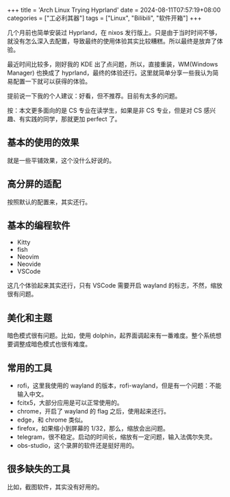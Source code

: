 +++
title = 'Arch Linux Trying Hyprland'
date = 2024-08-11T07:57:19+08:00
categories = ["工必利其器"]
tags = ["Linux", "Bilibili", "软件开箱"]
+++

几个月前也简单安装过 Hyprland，在 nixos 发行版上。只是由于当时时间不够，就没有怎么深入去配置，导致最终的使用体验其实比较糟糕。所以最终是放弃了体验。

最近时间比较多，刚好我的 KDE 出了点问题，所以，直接重装，WM(Windows Manager) 也换成了 hyprland，最终的体验还行。这里就简单分享一些我认为简易配置一下就可以获得的体验。

提前说一下我的个人建议：好看，但不推荐。目前有太多的问题。

按：本文更多面向的是 CS 专业在读学生，如果是非 CS 专业，但是对 CS 感兴趣、有实践的同学，那就更加 perfect 了。

## 基本的使用的效果

就是一些平铺效果，这个没什么好说的。

## 高分屏的适配

按照默认的配置来，其实还行。

## 基本的编程软件

- Kitty
- fish
- Neovim
- Neovide
- VSCode

这几个体验起来其实还行，只有 VSCode 需要开启 wayland 的标志，不然，缩放很有问题。

## 美化和主题

暗色模式很有问题。比如，使用 dolphin，起界面调起来有一番难度。整个系统想要调整成暗色模式也很有难度。

## 常用的工具

- rofi，这里我使用的 wayland 的版本，rofi-wayland，但是有一个问题：不能输入中文。
- fcitx5，大部分应用是可以正常使用的。
- chrome，开启了 wayland 的 flag 之后，使用起来还行。
- edge，和 chrome 类似。
- firefox，如果缩小到屏幕的 1/32，那么，缩放会出问题。
- telegram，很不稳定。启动的时间长，缩放有一定问题，输入法偶尔失灵。
- obs-studio，这个录屏的软件还是挺好用的。

## 很多缺失的工具

比如，截图软件，其实没有好用的。
